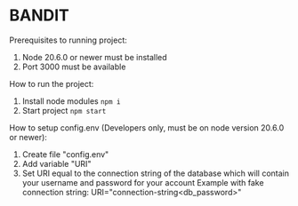 # BANDIT

Prerequisites to running project:

1. Node 20.6.0 or newer must be installed
2. Port 3000 must be available

How to run the project:

1. Install node modules `npm i`
2. Start project `npm start`

How to setup config.env (Developers only, must be on node version 20.6.0 or newer):

1. Create file "config.env"
2. Add variable "URI"
3. Set URI equal to the connection string of the database which will contain your username and password for your account
   Example with fake connection string: URI="connection-string<username><db_password>"
